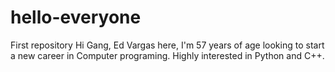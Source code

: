 # hello-everyone
First repository
Hi Gang,
Ed Vargas here, I'm 57 years of age looking to start a new career in Computer programing. Highly interested in Python and C++.

